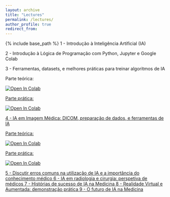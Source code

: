 ```yaml
---
layout: archive
title: "Lectures"
permalink: /lectures/
author_profile: true
redirect_from: 
---
```


{% include base_path %}
1 - Introdução à Inteligência Artificial (IA)


2 - Introdução à Lógica de Programação com Python, Jupyter e Google Colab


3 - Ferramentas, datasets, e melhores práticas para treinar algoritmos de IA

Parte teórica:

<a href="https://colab.research.google.com/drive/13Z7fSvkcF5bk8xN8r_jrYaqVO5WX5Fcj?usp=sharing" target="_blank">
              <img src="https://colab.research.google.com/assets/colab-badge.svg" alt="Open In Colab"/>

Parte prática:

<a href="https://colab.research.google.com/drive/1CVWzwd49b9NEQDPi3SMMeEFWslRiiqy0?usp=sharing" target="_blank">
              <img src="https://colab.research.google.com/assets/colab-badge.svg" alt="Open In Colab"/>

4 - IA em Imagem Médica: DICOM, preparação de dados, e ferramentas de IA


Parte teórica:

<a href="https://colab.research.google.com/drive/1X5ygFINhEyL5GZiVFRUH6CI0FNCUWSHO?usp=sharing" target="_blank">
              <img src="https://colab.research.google.com/assets/colab-badge.svg" alt="Open In Colab"/>

Parte prática:

<a href="https://colab.research.google.com/drive/1CQjz7Nb5jJXqlJh7WcSd_OD47g9Hf7od?usp=sharing" target="_blank">
              <img src="https://colab.research.google.com/assets/colab-badge.svg" alt="Open In Colab"/>

5 - Discutir erros comuns na utilização de IA e a importância do conhecimento médico
6 - IA em radiologia e cirurgia: perspetiva de médicos
7 - Histórias de sucesso de IA na Medicina
8 - Realidade Virtual e Aumentada: demonstração prática
9 - O futuro de IA na Medicina